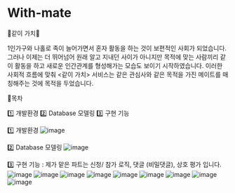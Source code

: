 # With-mate
👩같이 가치👨

1인가구와 나홀로 족이 늘어가면서 혼자 활동을 하는 것이 보편적인 사회가 되었습니다. 그러나 이제는 더 뛰어넘어 원래 알고 지내던 사이가 아니지만 목적에 맞는 사람끼리 같이 활동을 하고 새로운 인간관계를 형성해가는 모습도 보이기 시작하였습니다. 이러한 사회적 흐름에 맞춰 <같이 가치> 서비스는 같은 관심사와 같은 목적을 가진
메이트를 매칭해주는 것에 목적을 두었습니다.



🔔목차

1️⃣ 개발환경 
2️⃣ Database 모델링 
3️⃣ 구현 기능

1️⃣ 개발환경
![image](https://user-images.githubusercontent.com/87827545/155072594-0f27c22a-e892-463b-9883-c13e338f547b.png)

2️⃣ Database 모델링 
![image](https://user-images.githubusercontent.com/87827545/155072964-e46d6a3f-3288-43d5-90b2-d93a35581fa2.png)

3️⃣ 구현 기능 : 제가 맡은 파트는 신청/ 참가 로직, 댓글 (비밀댓글), 상호 평가 입니다.
![image](https://user-images.githubusercontent.com/87827545/155074810-3f374969-0204-4aaf-9fa0-ebc5b1a799af.png)
![image](https://user-images.githubusercontent.com/87827545/155074844-c087ac2a-c080-40ee-8801-6c5b32be5b3b.png)
![image](https://user-images.githubusercontent.com/87827545/155073214-d7e80883-2972-4405-bc1e-1b69b9833450.png)
![image](https://user-images.githubusercontent.com/87827545/155073247-1f90e553-9821-4f84-8f9d-9657a71d5380.png)
![image](https://user-images.githubusercontent.com/87827545/155074903-b1f9d68c-475a-480f-9422-fb7c35d35b4d.png)
![image](https://user-images.githubusercontent.com/87827545/155074969-f96b9d18-d35f-497b-a814-468f9c7782cd.png)
![image](https://user-images.githubusercontent.com/87827545/155075028-f180c3c8-0643-4d12-9095-ced9a8ed6639.png)
![image](https://user-images.githubusercontent.com/87827545/155073302-63217889-e013-4fd0-95e1-bbc254cffbf5.png)
![image](https://user-images.githubusercontent.com/87827545/155074435-3996224f-db1e-4e29-8881-9b0bd916d670.png)

